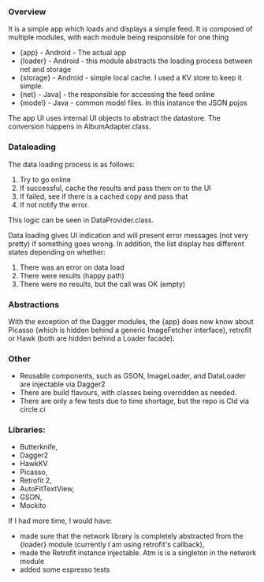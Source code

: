 

### Overview
It is a simple app which loads and displays a simple feed.
It is composed of multiple modules, with each module being responsible for one thing
* {app} - Android - The actual app
* {loader} - Android - this module abstracts the loading process between net and storage
* {storage} - Android - simple local cache. I used a KV store to keep it simple.
* {net} - Java] - the responsible for accessing the feed online
* {model} - Java - common model files. In this instance the JSON pojos

The app UI uses internal UI objects to abstract the datastore. The conversion happens in AlbumAdapter.class.

### Dataloading
The data loading process is as follows:
1. Try to go online
1. If successful, cache the results and pass them on to the UI
1. If failed, see if there is a cached copy and pass that
1. If not notify the error.

This logic can be seen in DataProvider.class.

Data loading gives UI indication and will present error messages (not very pretty) if something goes wrong.
In addition, the list display has different states depending on whether:
1. There was an error on data load
1. There were results (happy path)
1. There were no results, but the call was OK (empty) 

### Abstractions
With the exception of the Dagger modules, the {app} does now know about Picasso (which is hidden behind a generic ImageFetcher interface), retrofit or Hawk (both are hidden behind a Loader facade).

### Other
* Reusable components, such as GSON, ImageLoader, and DataLoader are injectable via Dagger2
* There are build flavours, with classes being overridden as needed.
* There are only a few tests due to time shortage, but the repo is CId via circle.ci

### Libraries:
* Butterknife, 
* Dagger2
* HawkKV
* Picasso, 
* Retrofit 2, 
* AutoFitTextView, 
* GSON, 
* Mockito


If I had more time, I would have:
* made sure that the network library is completely abstracted from the {loader} module (currently I am using retrofit's callback), 
* made the Retrofit instance injectable. Atm is is a singleton in the network module
* added some espresso tests
